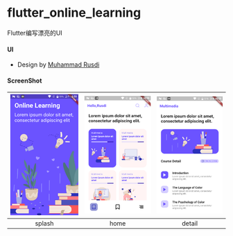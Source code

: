 # flutter_online_learning
Flutter编写漂亮的UI

#### UI
- Design by [Muhammad Rusdi](https://www.uplabs.com/posts/online-learning-app-1dc9e5b2-bcd4-4c2e-b53c-9c935b5dccb7)

#### ScreenShot
| ![splash](screenshot/splash.png) | ![home](screenshot/home.png) | ![detail.jpg](screenshot/detail.png) |
| :--: | :--: | :--: |
| splash | home | detail |
